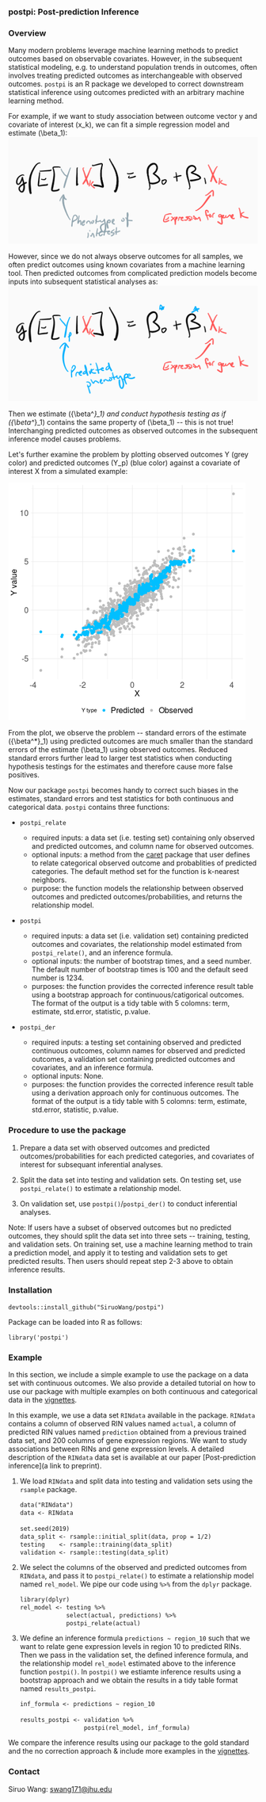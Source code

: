 ### postpi: Post-prediction Inference

### Overview


Many modern problems leverage machine learning methods to predict outcomes based on observable covariates. However, in the subsequent statistical modeling, e.g. to understand population trends in outcomes, often involves treating predicted outcomes as interchangeable with observed outcomes. `postpi` is an R package we developed to correct downstream statistical inference using outcomes predicted with an arbitrary machine learning method. 

For example, if we want to study association between outcome vector y and covariate of interest \(x_k\), we can fit a simple regression model and estimate \(\beta_1\): 
![Inference model using observed outcome y](image/observed_inf_model.png)

However, since we do not always observe outcomes for all samples, we often predict outcomes using known covariates from a machine learning tool. Then predicted outcomes from complicated prediction models become inputs into subsequent statistical analyses as:
![Inference model using predicted outcome y](image/predicted_inf_model.png)

Then we estimate \({\beta^*}_1\) and conduct hypothesis testing as if \({\beta^*}_1\) contains the same property of \(\beta_1\) -- this is not true! Interchanging predicted outcomes as observed outcomes in the subsequent inference model causes problems. 

Let's further examine the problem by plotting observed outcomes Y (grey color) and predicted outcomes \(Y_p\) (blue color) against a covariate of interest X from a simulated example:

![ ](image/problem_caused.png)

From the plot, we observe the problem -- standard errors of the estimate \({\beta^*}_1\) using predicted outcomes are much smaller than the standard errors of the estimate \(\beta_1\) using observed outcomes. Reduced standard errors further lead to larger test statistics when conducting hypothesis testings for the estimates and therefore cause more false positives.

Now our package `postpi` becomes handy to correct such biases in the estimates, standard errors and test statistics for both continuous and categorical data. `postpi` contains three functions: 

* `postpi_relate` 
    + required inputs: a data set (i.e. testing set) containing only observed and predicted outcomes, and column name for observed outcomes.
    + optional inputs: a method from the [caret](http://topepo.github.io/caret/index.html) package that user defines to relate categorical observed outcome and probablities of predicted categories. The default method set for the function is k-nearest neighbors.
    + purpose: the function models the relationship between observed outcomes and predicted outcomes/probabilities, and returns the relationship model. 

* `postpi`
    + required inputs: a data set (i.e. validation set) containing predicted outcomes and covariates, the relationship model estimated from `postpi_relate()`, and an inference formula.
    + optional inputs: the number of bootstrap times, and a seed number. The default number of bootstrap times is 100 and the default seed number is 1234.
    + purposes: the function provides the corrected inference result table using a bootstrap approach for continuous/catigorical outcomes. The format of the output is a tidy table with 5 colomns: term, estimate, std.error, statistic, p.value.

* `postpi_der`
    + required inputs: a testing set containing observed and predicted continuous outcomes, column names for observed and predicted outcomes, a validation set containing predicted outcomes and covariates, and an inference formula.
    + optional inputs: None.
    + purposes: the function provides the corrected inference result table using a derivation approach only for continuous outcomes. The format of the output is a tidy table with 5 colomns: term, estimate, std.error, statistic, p.value.


### Procedure to use the package

1. Prepare a data set with observed outcomes and predicted outcomes/probabilities for each predicted categories, and covariates of interest for subsequant inferential analyses.

2. Split the data set into testing and validation sets. On testing set, use `postpi_relate()` to estimate a relationship model. 

3. On validation set, use `postpi()`/`postpi_der()` to conduct inferential analyses.

Note: If users have a subset of observed outcomes but no predicted outcomes, they should split the data set into three sets -- training, testing, and validation sets. On training set, use a machine learning method to train a prediction model, and apply it to testing and validation sets to get predicted results. Then users should repeat step 2-3 above to obtain inference results.


### Installation

    devtools::install_github("SiruoWang/postpi")
    
Package can be loaded into R as follows:

    library('postpi')


### Example 

In this section, we include a simple example to use the package on a data set with continuous outcomes. We also provide a detailed tutorial on how to use our package with multiple examples on both continuous and categorical data in the  [vignettes](http://www.siruowang.com/postpi/doc/vignettes.html).


In this example, we use a data set `RINdata` available in the package. `RINdata` contains a column of observed RIN values named `actual`, a column of predicted RIN values named `prediction` obtained from a previous trained data set, and 200 columns of gene expression regions. We want to study associations between RINs and gene expression levels. A detailed description of the `RINdata` data set is available at our paper [Post-prediction inference](a link to preprint).

1. We load `RINdata` and split data into testing and validation sets using the `rsample` package. 

    ```{r}
    data("RINdata")
    data <- RINdata
  
    set.seed(2019)
    data_split <- rsample::initial_split(data, prop = 1/2)
    testing    <- rsample::training(data_split)
    validation <- rsample::testing(data_split)
    ```

2. We select the columns of the observed and predicted outcomes from `RINdata`, and pass it to `postpi_relate()` to estimate a relationship model named `rel_model`. We pipe our code using `%>%` from the `dplyr` package.

    ```{r}
    library(dplyr)
    rel_model <- testing %>%
                 select(actual, predictions) %>%
                 postpi_relate(actual)
    ```          

3. We define an inference formula `predictions ~ region_10` such that we want to relate gene expression levels in region 10 to predicted RINs. Then we pass in the validation set, the defined inference formula, and the relationship model `rel_model` estimated above to the inference function `postpi()`. In `postpi()` we estiamte inference results using a bootstrap approach and we obtain the results in a tidy table format named `results_postpi`.

    ```{r}
    inf_formula <- predictions ~ region_10

    results_postpi <- validation %>%
                      postpi(rel_model, inf_formula)
    ```

We compare the inference results using our package to the gold standard and the no correction approach & include more examples in the [vignettes](http://www.siruowang.com/postpi/doc/vignettes.html).


### Contact
Siruo Wang: swang171@jhu.edu


